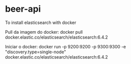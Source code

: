 # beer-api

To install elasticsearch with docker

Pull da imagem do docker:
docker pull docker.elastic.co/elasticsearch/elasticsearch:6.4.2

Iniciar o docker:
docker run -p 9200:9200 -p 9300:9300 -e "discovery.type=single-node" docker.elastic.co/elasticsearch/elasticsearch:6.4.2
